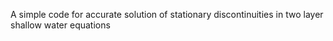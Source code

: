 A simple code for accurate solution of stationary discontinuities in two layer shallow water equations
